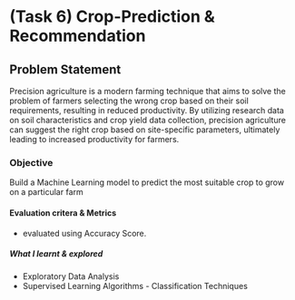 # (Task 6) Crop-Prediction & Recommendation 

## Problem Statement
Precision agriculture is a modern farming technique that aims to solve the problem of farmers selecting the wrong crop based on their soil requirements, resulting in reduced productivity. By utilizing research data on soil characteristics and crop yield data collection, precision agriculture can suggest the right crop based on site-specific parameters, ultimately leading to increased productivity for farmers.


### Objective
Build a Machine Learning model to predict the most suitable crop to grow on a particular farm

#### Evaluation critera & Metrics
  - evaluated using Accuracy Score.


##### What I learnt & explored 
 - Exploratory Data Analysis 
 - Supervised Learning Algorithms - Classification Techniques
